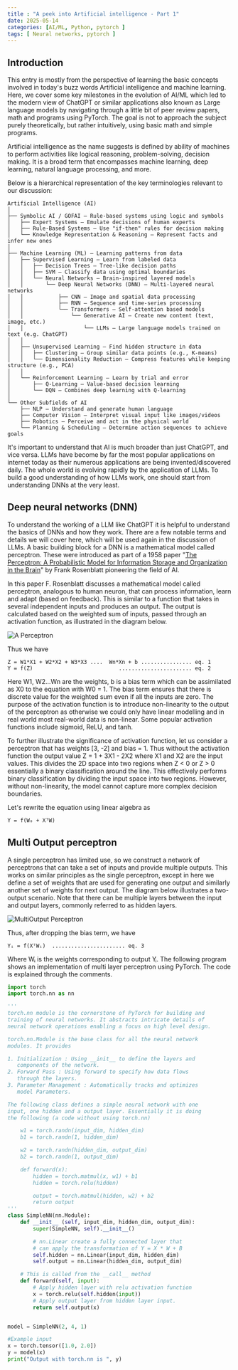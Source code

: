 ```yaml
---
title : "A peek into Artificial intelligence - Part 1"
date: 2025-05-14
categories: [AI/ML, Python, pytorch ]
tags: [ Neural networks, pytorch ]
---
```


Introduction
--

This entry is mostly from the perspective of learning the basic concepts involved in today's buzz words Artificial intelligence and machine learning. Here, we cover some key milestones in the evolution of AI/ML which led to the modern view of ChatGPT or similar applications also known as Large language models by navigating through a little bit of peer review papers, math and programs using PyTorch. The goal is not to approach the subject purely theoretically, but rather intuitively, using basic math and simple programs. 

Artificial intelligence as the name suggests is defined by ability of machines to perform activities like logical reasoning, problem-solving, decision making. It is a broad term that encompasses machine learning, deep learning, natural language processing, and more.

Below is a hierarchical representation of the key terminologies relevant to our discussion:

```
Artificial Intelligence (AI)
│
├── Symbolic AI / GOFAI – Rule-based systems using logic and symbols
│   ├── Expert Systems – Emulate decisions of human experts
│   ├── Rule-Based Systems – Use "if-then" rules for decision making
│   └── Knowledge Representation & Reasoning – Represent facts and infer new ones
│
├── Machine Learning (ML) – Learning patterns from data
│   ├── Supervised Learning – Learn from labeled data
│   │   ├── Decision Trees – Tree-like decision paths
│   │   ├── SVM – Classify data using optimal boundaries
│   │   └── Neural Networks – Brain-inspired layered models
│   │       └── Deep Neural Networks (DNN) – Multi-layered neural networks
│   │           ├── CNN – Image and spatial data processing
│   │           ├── RNN – Sequence and time-series processing
│   │           └── Transformers – Self-attention based models
│   │               └── Generative AI – Create new content (text, image, etc.)
│   │                   └── LLMs – Large language models trained on text (e.g. ChatGPT)
│   │
│   ├── Unsupervised Learning – Find hidden structure in data
│   │   ├── Clustering – Group similar data points (e.g., K-means)
│   │   └── Dimensionality Reduction – Compress features while keeping structure (e.g., PCA)
│   │
│   └── Reinforcement Learning – Learn by trial and error
│       ├── Q-Learning – Value-based decision learning
│       └── DQN – Combines deep learning with Q-learning
│
└── Other Subfields of AI
    ├── NLP – Understand and generate human language
    ├── Computer Vision – Interpret visual input like images/videos
    ├── Robotics – Perceive and act in the physical world
    └── Planning & Scheduling – Determine action sequences to achieve goals
```

It's important to understand that AI is much broader than just ChatGPT, and vice versa. LLMs have become by far the most popular applications on internet today as their numerous applications are being invented/discovered daily. The whole world is evolving rapidly by the application of LLMs. To build a good understanding of how LLMs work, one should start from understanding DNNs at the very least.

Deep neural networks (DNN)
---

To understand the working of a LLM like ChatGPT it is helpful to understand the basics of DNNs and how they work. There are a few notable terms and details we will cover here, which will be used again in the discussion of LLMs. A basic building block for a DNN is a mathematical model called perceptron. These were introduced as part of a 1958 paper "[The Perceptron: A Probabilistic Model for Information Storage and Organization in the Brain]( https://www.ling.upenn.edu/courses/cogs501/Rosenblatt1958.pdf)" by Frank Rosenblatt pioneering the field of AI.

In this paper F. Rosenblatt discusses a mathematical model called perceptron, analogous to human neuron, that can process information, learn and adapt (based on feedback). This is similar to a function that takes in several independent inputs and produces an output. The output is calculated based on the weighted sum of inputs, passed through an activation function, as illustrated in the diagram below.

![A Perceptron](/assets/images/2025-05-14-A-peek-into-Artificial-intelligence-Part-1-1.png)

Thus we have

```
Z = W1*X1 + W2*X2 + W3*X3 ....  Wn*Xn + b ................ eq. 1
Y = f(Z)                           ....................... eq. 2
```

Here W1, W2...Wn are the weights, b is a bias term which can be assimilated as X0 to the equation with W0 = 1. The bias term ensures that there is discrete value for the weighted sum even if all the inputs are zero. The purpose of the activation function is to introduce non-linearity to the output of the perceptron as otherwise we could only have linear modelling and in real world most real-world data is non-linear. Some popular activation functions include sigmoid, ReLU, and tanh.

To further illustrate the significance of activation function, let us consider a perceptron that has weights [3, -2] and bias = 1. Thus without the activation function the output value Z = 1 + 3X1 - 2X2 where X1 and X2 are the input values. This divides the 2D space into two regions when Z < 0 or Z > 0 essentially a binary classification around the line. This effectively performs binary classification by dividing the input space into two regions. However, without non-linearity, the model cannot capture more complex decision boundaries.

Let's rewrite the equation using linear algebra as 
```markdown
Y = f(W₀ + XᵀW)
```

Multi Output perceptron
---
A single perceptron has limited use, so we construct a network of perceptrons that can take a set of inputs and provide multiple outputs. This works on similar principles as the single perceptron, except in here we define a set of weights that are used for generating one output and similarly another set of weights for next output. The diagram below illustrates a two-output scenario. Note that there can be multiple layers between the input and output layers, commonly referred to as hidden layers.

![MultiOutput Perceptron](/assets/images/2025-05-14-A-peek-into-Artificial-intelligence-Part-1-2.png)

Thus, after dropping the bias term, we have

```
Yᵢ = f(XᵀWᵢ)  ....................... eq. 3
```

Where Wᵢ is the weights corresponding to output Yᵢ. The following program shows an implementation of multi layer perceptron using PyTorch. The code is explained through the comments.

```python
import torch
import torch.nn as nn

'''
torch.nn module is the cornerstone of PyTorch for building and
training of neural networks. It abstracts intricate details of
neural network operations enabling a focus on high level design.

torch.nn.Module is the base class for all the neural network
modules. It provides

1. Initialization : Using __init__ to define the layers and
   components of the network.
2. Forward Pass : Using forward to specify how data flows
   through the layers.
3. Parameter Management : Automatically tracks and optimizes
   model Parameters.

The following class defines a simple neural network with one
input, one hidden and a output layer. Essentially it is doing
the following (a code without using torch.nn)

    w1 = torch.randn(input_dim, hidden_dim)
    b1 = torch.randn(1, hidden_dim)

    w2 = torch.randn(hidden_dim, output_dim)
    b2 = torch.randn(1, output_dim)

    def forward(x):
        hidden = torch.matmul(x, w1) + b1
        hidden = torch.relu(hidden)

        output = torch.matmul(hidden, w2) + b2
        return output
'''
class SimpleNN(nn.Module):
    def __init__ (self, input_dim, hidden_dim, output_dim):
        super(SimpleNN, self).__init__()

        # nn.Linear create a fully connected layer that
        # can apply the transformation of Y = X * W + B
        self.hidden = nn.Linear(input_dim, hidden_dim)
        self.output = nn.Linear(hidden_dim, output_dim)

    # This is called from the __call__ method
    def forward(self, input):
        # Apply hidden layer with relu activation function
        x = torch.relu(self.hidden(input))
        # Apply output layer from hidden layer input.
        return self.output(x)


model = SimpleNN(2, 4, 1)

#Example input
x = torch.tensor([1.0, 2.0])
y = model(x)
print("Output with torch.nn is ", y)
```
